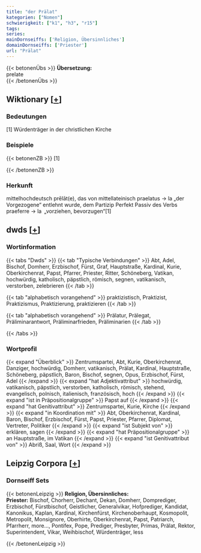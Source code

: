 ```yaml
---
title: "der Prälat"
kategorien: ["Nomen"]
schwierigkeit: ["k1", "h3", "r15"]
tags:
series:
mainDornseiffs: ['Religion, Übersinnliches']
domainDornseiffs: ['Priester']
url: "Prälat"
---
```


{{< betonenÜbs >}}
**Übersetzung:**  
prelate  
{{< /betonenÜbs >}}

## Wiktionary [[+](https://de.wiktionary.org/wiki/Prälat)]

### Bedeutungen
[1] Würdenträger in der christlichen Kirche  

### Beispiele
{{< betonenZB >}}
[1]  

{{< /betonenZB >}}
### Herkunft
mittelhochdeutsch prēlāt(e), das von mittellateinisch praelatus → la „der Vorgezogene“ entlehnt wurde, dem Partizip Perfekt Passiv des Verbs praeferre → la „vorziehen, bevorzugen“[1]  



## dwds [[+](https://www.dwds.de/wb/Prälat)]

### Wortinformation
{{< tabs "Dwds" >}}
{{< tab "Typische Verbindungen" >}}
Abt, Adel, Bischof, Domherr, Erzbischof, Fürst, Graf, Hauptstraße, Kardinal, Kurie, Oberkirchenrat, Papst, Pfarrer, Priester, Ritter, Schöneberg, Vatikan, hochwürdig, katholisch, päpstlich, römisch, segnen, vatikanisch, verstorben, zelebrieren
{{< /tab >}}

{{< tab "alphabetisch vorangehend" >}}
praktizistisch, Praktizist, Praktizismus, Praktizierung, praktizieren
{{< /tab >}}

{{< tab "alphabetisch vorangehend" >}}
Prälatur, Prälegat, Präliminarantwort, Präliminarfrieden, Präliminarien
{{< /tab >}}

{{< /tabs >}}

### Wortprofil
{{< expand "Überblick" >}} Zentrumspartei, Abt, Kurie, Oberkirchenrat, Danziger, hochwürdig, Domherr, vatikanisch, Prälat, Kardinal, Hauptstraße, Schöneberg, päpstlich, Baron, Bischof, segnen, Opus, Erzbischof, Fürst, Adel {{< /expand >}}
{{< expand "hat Adjektivattribut" >}} hochwürdig, vatikanisch, päpstlich, verstorben, katholisch, römisch, stehend, evangelisch, polnisch, italienisch, französisch, hoch {{< /expand >}}
{{< expand "ist in Präpositionalgruppe" >}} Papst auf {{< /expand >}}
{{< expand "hat Genitivattribut" >}} Zentrumspartei, Kurie, Kirche {{< /expand >}}
{{< expand "in Koordination mit" >}} Abt, Oberkirchenrat, Kardinal, Baron, Bischof, Erzbischof, Fürst, Papst, Priester, Pfarrer, Diplomat, Vertreter, Politiker {{< /expand >}}
{{< expand "ist Subjekt von" >}} erklären, sagen {{< /expand >}}
{{< expand "hat Präpositionalgruppe" >}} an Hauptstraße, im Vatikan {{< /expand >}}
{{< expand "ist Genitivattribut von" >}} Abriß, Saal, Wort {{< /expand >}}

## Leipzig Corpora [[+](https://corpora.uni-leipzig.de/en/res?word=Prälat&corpusId=deu_newscrawl-public_2018)]

### Dornseiff Sets
{{< betonenLeipzig >}}
**Religion, Übersinnliches:**  
**Priester:** Bischof, Chorherr, Dechant, Dekan, Domherr, Domprediger, Erzbischof, Fürstbischof, Geistlicher, Generalvikar, Hofprediger, Kandidat, Kanonikus, Kaplan, Kardinal, Kirchenfürst, Kirchenoberhaupt, Kosmopolit, Metropolit, Monsignore, Oberhirte, Oberkirchenrat, Papst, Patriarch, Pfarrherr, more..., Pontifex, Pope, Prediger, Presbyter, Primas, Prälat, Rektor, Superintendent, Vikar, Weihbischof, Würdenträger, less  

{{< /betonenLeipzig >}}
